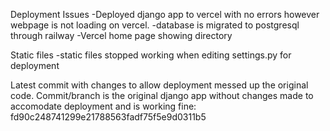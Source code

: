 Deployment Issues
    -Deployed django app to vercel with no errors however webpage is not loading on vercel.
    -database is migrated to postgresql through railway
    -Vercel home page showing directory

Static files
    -static files stopped working when editing settings.py for deployment

Latest commit with changes to allow deployment messed up the original code.
Commit/branch is the original django app without changes made to accomodate deployment and is working fine:
fd90c248741299e21788563fadf75f5e9d0311b5
